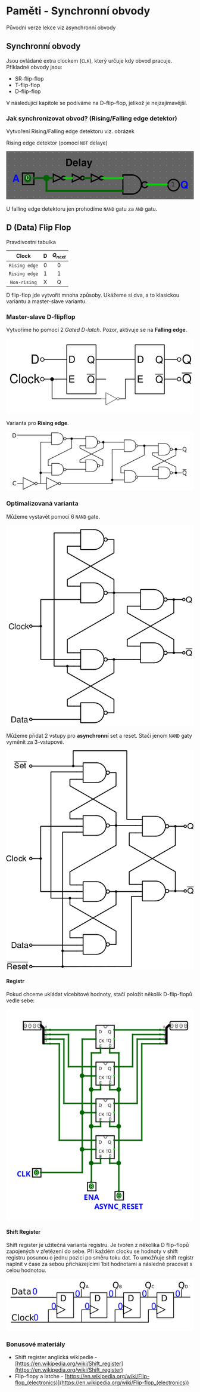 # Paměti - Synchronní obvody

Původní verze lekce viz asynchronní obvody

## Synchronní obvody

Jsou ovládané extra clockem (`CLK`), který určuje kdy obvod pracuje. Příkladné obvody jsou:

- SR-flip-flop
- T-flip-flop
- D-flip-flop

V následující kapitole se podíváme na D-flip-flop, jelikož je nejzajímavější.

### Jak synchronizovat obvod? (Rising/Falling edge detektor)

Vytvoření Rising/Falling edge detektoru viz. obrázek

Rising edge detektor (pomocí `NOT` delaye)

<img src="../img/sekvencni-rising-edge-detector.png">

U falling edge detektoru jen prohodíme `NAND` gatu za `AND` gatu.

## D (Data) Flip Flop

Pravdivostní tabulka

| Clock | D | $Q_{next}$ |
|:-----:|:-:|:----------:|
| `Rising edge` | 0 | 0 |
| `Rising edge` | 1 | 1 |
| `Non-rising` | X | Q |

D flip-flop jde vytvořit mnoha způsoby. Ukážeme si dva, a to klasickou variantu a master-slave variantu.


### Master-slave D-flipflop

Vytvoříme ho pomocí 2 *Gated D-latch*. Pozor, aktivuje se na **Falling edge**.

![Negative edge triggered master slave D flip-flop](../img/Negative-edge_triggered_master_slave_D_flip-flop.svg.png)

Varianta pro **Rising edge**.

![D-Type Flip-flop Diagram](../img/1024px-D-Type_Flip-flop_Diagram.svg.png)

### Optimalizovaná varianta

Můžeme vystavět pomocí 6 `NAND` gate.

![Edge triggered D flip flop](../img/Edge_triggered_D_flip_flop.svg.png)

Můžeme přidat 2 vstupy pro **asynchronní** set a reset. Stačí jenom `NAND` gaty vyměnit za 3-vstupové.

![Edge triggered D flip flop with set and reset](../img/Edge_triggered_D_flip_flop_with_set_and_reset.svg.png)

#### Registr

Pokud chceme ukládat vícebitové hodnoty, stačí položit několik D-flip-flopů vedle sebe:

![alt text](../img/register_dflipflops.png)

#### Shift Register

Shift register je užitečná varianta registru. Je tvořen z několika D flip-flopů zapojených v zřetězení do sebe. Při každém clocku se hodnoty v shift registru posunou o jednu pozici po směru toku dat. To umožňuje shift registr naplnit v čase za sebou přicházejícími 1bit hodnotami a následně pracovat s celou hodnotou.

![4 Bit Shift Register](../img/1024px-4_Bit_Shift_Register_001.svg.png)

### Bonusové materiály

- Shift register anglická wikipedie - [https://en.wikipedia.org/wiki/Shift_register](https://en.wikipedia.org/wiki/Shift_register)
- Flip-flopy a latche - [https://en.wikipedia.org/wiki/Flip-flop_(electronics)](https://en.wikipedia.org/wiki/Flip-flop_(electronics))
